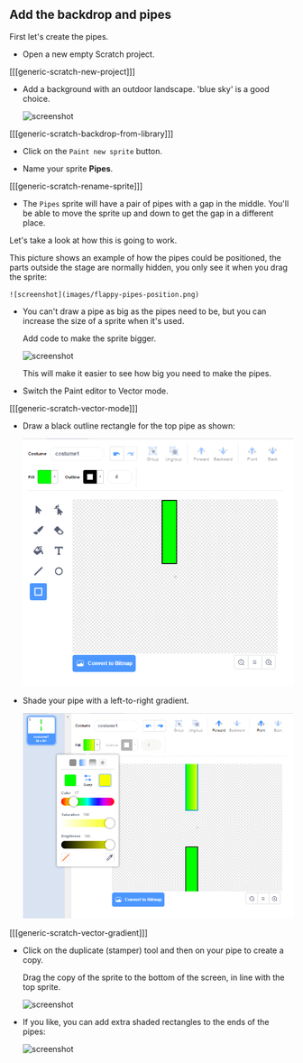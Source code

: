

## Add the backdrop and pipes

First let's create the pipes.

+ Open a new empty Scratch project.

[[[generic-scratch-new-project]]]

+ Add a background with an outdoor landscape. 'blue sky' is a good choice.

    ![screenshot](images/flappy-stage.png)

[[[generic-scratch-backdrop-from-library]]]

+ Click on the `Paint new sprite` button.

+ Name your sprite **Pipes**.

[[[generic-scratch-rename-sprite]]]

+ The `Pipes` sprite will have a pair of pipes with a gap in the middle. You'll be able to move the sprite up and down to get the gap in a different place.

Let's take a look at how this is going to work.

This picture shows an example of how the pipes could be positioned, the parts outside the stage are normally hidden, you only see it when you drag the sprite:

    ![screenshot](images/flappy-pipes-position.png)

+ You can't draw a pipe as big as the pipes need to be, but you can increase the size of a sprite when it's used.

    Add code to make the sprite bigger.

    ![screenshot](images/flappy-pipes-size.png)

    This will make it easier to see how big you need to make the pipes.

+ Switch the Paint editor to Vector mode.

[[[generic-scratch-vector-mode]]]

+ Draw a black outline rectangle for the top pipe as shown:

    ![screenshot](images/flappy-pipes-rectangle.png)

+ Shade your pipe with a left-to-right gradient.

    ![screenshot](images/flappy-pipes-filled.png)

[[[generic-scratch-vector-gradient]]]

+ Click on the duplicate (stamper) tool and then on your pipe to create a copy.

    Drag the copy of the sprite to the bottom of the screen, in line with the top sprite.

    ![screenshot](images/flappy-pipes-duplicate.png)

+ If you like, you can add extra shaded rectangles to the ends of the pipes:

    ![screenshot](images/flappy-pipes-ends.png)
